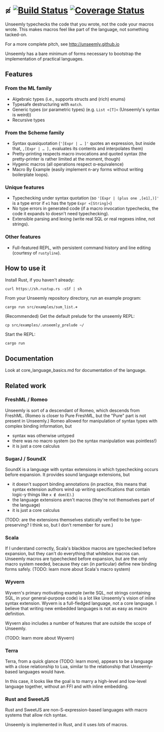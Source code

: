 # ≉ [![Build Status](https://travis-ci.com/paulstansifer/unseemly.svg?branch=master)](https://travis-ci.com/paulstansifer/unseemly) [![Coverage Status](https://coveralls.io/repos/github/paulstansifer/unseemly/badge.svg)](https://coveralls.io/github/paulstansifer/unseemly)

Unseemly typechecks the code that you wrote, not the code your macros wrote.
This makes macros feel like part of the language, not something tacked-on.

For a more complete pitch, see http://unseemly.github.io

Unseemly has a bare minimum of forms
 necessary to bootstrap the implementation of practical languages.

## Features

### From the ML family
 * Algebraic types (i.e., supports structs and (rich) enums)
 * Typesafe destructuring with `match`.
 * Generic types (or parametric types) (e.g. `List <[T]<` (Unseemly's syntax is weird))
 * Recursive types
### From the Scheme family
 * Syntax quasiquotation
    (`'[Expr | … ]'` quotes an expression,
      but inside that, `,[Expr | … ],` evaluates its contents and interpolates them)
 * Pretty-printing respects macro invocations and quoted syntax
    (the pretty-printer is rather limited at the moment, though)
 * Hygenic macros (all operations respect α-equivalence)
 * Macro By Example (easily implement n-ary forms without writing boilerplate loops).
### Unique features
 * Typechecking under syntax quotation
   (so `'[Expr | (plus one ,[e1],)]'` is a type error
     if `e1` has the type `Expr <[String]<`)
 * No type errors in generated code
   (if a macro invocation typechecks, the code it expands to doesn't need typechecking).
 * Extensible parsing and lexing (write real SQL or real regexes inline, not strings).
### Other features
 * Full-featured REPL, with persistent command history and line editing (courtesy of `rustyline`).


## How to use it

Install Rust, if you haven't already:

    curl https://sh.rustup.rs -sSf | sh

From your Unseemly repository directory, run an example program:

    cargo run src/examples/sum_list.≉

(Recommended) Get the default prelude for the unseemly REPL:

    cp src/examples/.unseemly_prelude ~/

Start the REPL:

    cargo run

## Documentation

Look at core_language_basics.md for documentation of the language.

## Related work

### FreshML / Romeo

Unseemly is sort of a descendant of Romeo, which descends from FreshML.
 (Romeo is closer to Pure FreshML, but the "Pure" part is not present in Unseemly.)
Romeo allowed for manipulation of syntax types with complex binding information, but
  * syntax was otherwise untyped
  * there was no macro system (so the syntax manipulation was pointless!)
  * it is just a core calculus

### SugarJ / SoundX

SoundX is a language with syntax extensions in which typechecking occurs before expansion.
It provides sound language extensions, but
  * it doesn't support binding annotations
    (in practice, this means that syntax extension authors wind up writing specifications
     that contain logic-y things like `x ∉ dom(E)`.)
  * the language extensions aren't macros (they're not themselves part of the language)
  * it is just a core calculus

(TODO: are the extensions themselves statically verified to be type-preserving?
 I think so, but I don't remember for sure.)

### Scala

If I understand correctly, Scala's blackbox macros are typechecked before expansion,
 but they can't do everything that whitebox macros can.
Unseemly macros are typechecked before expansion, but are the only macro system needed,
 because they can (in particular) define new binding forms safely.
(TODO: learn more about Scala's macro system)

### Wyvern

Wyvern's primary motivating example
 (write SQL, not strings containing SQL, in your general-purpose code)
 is a lot like Unseemly's vision of inline syntax extension.
Wyvern is a full-fledged language, not a core language.
I believe that writing new embedded languages is not as easy as macro definition.

Wyvern also includes a number of features that are outside the scope of Unseemly.

(TODO: learn more about Wyvern)

### Terra

Terra, from a quick glance (TODO: learn more),
 appears to be a language with a close relationship to Lua,
  similar to the relationship that Unseemly-based languages would have.

In this case, it looks like the goal is to marry a high-level and low-level language together,
 without an FFI and with inline embedding.

### Rust and SweetJS

Rust and SweetJS are non-S-expression-based languages with macro systems that allow rich syntax.

Unseemly is implemented in Rust, and it uses *lots* of macros.